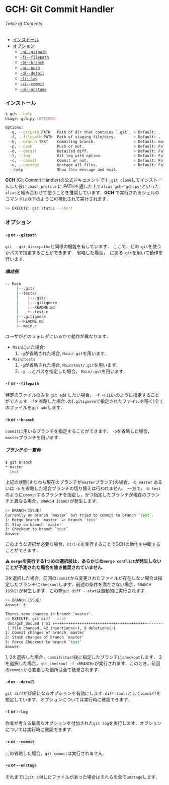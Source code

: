 # GCH: Git Commit Handler
###### Table of Contents

- [インストール](https://github.com/Scstechr/usefultools/blob/master/doc/gch_doc.md#インストール)
- [オプション](https://github.com/Scstechr/usefultools/blob/master/doc/gch_doc.md#オプション)
  - [`-g`/`--gitpath`](https://github.com/Scstechr/usefultools/blob/master/doc/gch_doc.md#-g-or---gitpath)
  - [`-f`/`--filepath`](https://github.com/Scstechr/usefultools/blob/master/doc/gch_doc.md#-f-or---filepath)
  - [`-b`/`--branch`](https://github.com/Scstechr/usefultools/blob/master/doc/gch_doc.md#-b-or---branch)
  - [`-p`/`--push`](https://github.com/Scstechr/usefultools/blob/master/doc/gch_doc.md#-p-or---push)
  - [`-d`/`--detail`](https://github.com/Scstechr/usefultools/blob/master/doc/gch_doc.md#-d-or---detail)
  - [`-l`/`--log`](https://github.com/Scstechr/usefultools/blob/master/doc/gch_doc.md#-l-or---log)
  - [`-c`/`--commit`](https://github.com/Scstechr/usefultools/blob/master/doc/gch_doc.md#-c-or---commit)
  - [`-u`/`--unstage`](https://github.com/Scstechr/usefultools/blob/master/doc/gch_doc.md#-u-or---unstage)


### インストール
```bash
$ gch --help
Usage: gch.py [OPTIONS]

Options:
  -g, --gitpath PATH   Path of dir that contains `.git`. > Default: .
  -f, --filepath PATH  Path of staging file/diry.        > Default: .
  -b, --branch TEXT    Commiting branch.                 > Default: master
  -p, --push           Push or not.                      > Default: False
  -d, --detail         Detailed diff.                    > Default: False
  -l, --log            Git log with option.              > Default: False
  -c, --commit         Commit or not.                    > Default: False
  -u, --unstage        Unstage all files.                > Default: False
  --help               Show this message and exit.
```


__GCH__ (Git Commit Handler)の公式ドキュメントです.
`git clone`してインストールした後に`.bash_profile` に PATHを通した上で`alias gch='gch.py'`といった`alias`と組み合わせて使うことを推奨しています．__GCH__ で実行されるシェルのコマンドは以下のように可視化されて実行されます．
```bash
>> EXECUTE: git status --short
```

### オプション

#### `-g` or `--gitpath`

`git --git-dir=<path>`と同様の機能を有しています．
ここで，どの`.git`を使うかパスで指定することができます．
省略した場合，`.`にある`.git`を用いて動作を行います．

##### 構成例
```bash
-- Main
     |--.git/
     |--tests/
     |    |--.git/  
     |    |--.gitignore  
     |    |--README.md  
     |    +--test.c
     |--.gitignore  
     |--README.md  
     +--main.c  
```

ユーザがどのフォルダにいるかで動作が異なります．
- `Main`にいた場合:
  1. `-g`が省略された場合, `Main/.git`を用います．
- `Main/tests`:
  1. `-g`が省略された場合, `Main/test/.git`を用います.
  2. `-g ..`とパスを指定した場合， `Main/.git`を用います.

#### `-f` or `--filepath`

特定のファイルのみを `git add` したい場合， `-f <FILE>`のように指定することができます. `-f`を省略した場合`.`の(`.gitignore`で指定されたファイルを覗く)全てのファイルを`git add`します．

#### `-b` or `--branch`

`commit`に用いるブランチを指定することができます．
`-b`を省略した場合，`master`ブランチを用います．

##### ブランチの一覧例
```bash
$ git branch
* master
  test
```
上記の状態(すなわち現在のブランチが`master`ブランチ)の場合，`-b master` あるいは `-b` を省略した場合ブランチの切り替えは行われません．
一方で，`-b test`のように`commit`するブランチを指定し，かつ指定したブランチが現在のブランチと異なる場合，`BRANCH ISSUE!`が発生します．

```bash
>> BRANCH ISSUE!
Currently on branch `master` but tried to commit to branch `test`.
1: Merge branch `master` => branch `test`
2: Stay on branch `master`                   
3: Checkout to branch `test`  
Answer:
```
このような選択が必要な場合，`Ctrl-C`を実行することでGCHの動作を中断することができます．

:warning: __`merge`を実行する1つめの選択肢は，あらかじめ`merge conflict`が発生しないことが予測された場合を除き推奨されていません__.

3を選択した場合，前回の`commit`から変更されたファイルが存在しない場合は指定したブランチに`checkout`します．前述の条件を満たさない場合，`BRANCH ISSUE!`が発生します．この際`git diff --stat`は自動的に実行されます.

```bash
>> BRANCH ISSUE!
Answer: 3

Theres some changes in branch `master`.
>> EXECUTE: git diff --stat
 doc/gch_doc.md | 51 ++++++++++++++++++++++++++++++++++++++++++---------
 1 file changed, 42 insertions(+), 9 deletions(-)
1: Commit changes of branch `master`
2: Stash changes of branch `master`
3: Force Checkout to branch `test`
Answer:
```

1, 2を選択した場合，`commit`/`stash`後に指定したブランチに`checkout`します． 3を選択した場合，`git checkout -f <BRANCH>`が実行されます．このとき，前回の`commit`から変更した箇所は全て破棄されます．

#### `-d` or `--detail`

`git diff`が詳細になるオプションを有効にします. `diff-tools`として`vimdiff`を想定しています．オプションについては実行時に確認できます．

#### `-l` or `--log`

作者が考える最善なオプションを付加された`git log`を実行します．オプションについては実行時に確認できます．

#### `-c` or `--commit`

この省略した場合，`git commit`は実行されません.

#### `-u` or `--unstage`

それまでに`git add`したファイルがあった場合はそれらを全て`unstage`します．
